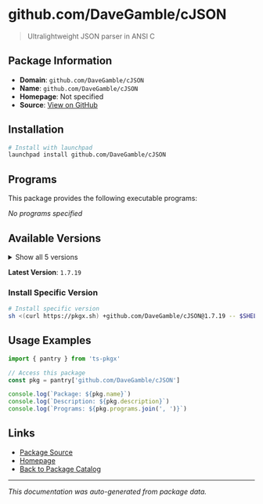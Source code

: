 # github.com/DaveGamble/cJSON

> Ultralightweight JSON parser in ANSI C

## Package Information

- **Domain**: `github.com/DaveGamble/cJSON`
- **Name**: `github.com/DaveGamble/cJSON`
- **Homepage**: Not specified
- **Source**: [View on GitHub](https://github.com/pkgxdev/pantry/tree/main/projects/github.com/DaveGamble/cJSON/package.yml)

## Installation

```bash
# Install with launchpad
launchpad install github.com/DaveGamble/cJSON
```

## Programs

This package provides the following executable programs:

*No programs specified*

## Available Versions

<details>
<summary>Show all 5 versions</summary>

- `1.7.19`, `1.7.18`, `1.7.17`, `1.7.16`, `1.7.15`

</details>

**Latest Version**: `1.7.19`

### Install Specific Version

```bash
# Install specific version
sh <(curl https://pkgx.sh) +github.com/DaveGamble/cJSON@1.7.19 -- $SHELL -i
```

## Usage Examples

```typescript
import { pantry } from 'ts-pkgx'

// Access this package
const pkg = pantry['github.com/DaveGamble/cJSON']

console.log(`Package: ${pkg.name}`)
console.log(`Description: ${pkg.description}`)
console.log(`Programs: ${pkg.programs.join(', ')}`)
```

## Links

- [Package Source](https://github.com/pkgxdev/pantry/tree/main/projects/github.com/DaveGamble/cJSON/package.yml)
- [Homepage](#)
- [Back to Package Catalog](../../../package-catalog.md)

---

*This documentation was auto-generated from package data.*
